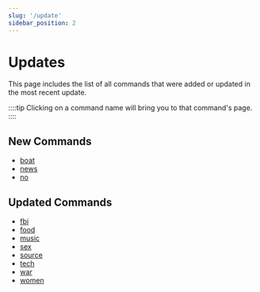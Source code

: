 ```yaml
---
slug: '/update'
sidebar_position: 2
---
```


# Updates

This page includes the list of all commands that were added or updated in the most recent update.

::::tip
Clicking on a command name will bring you to that command's page.
::::

## New Commands

- [boat](voice/boat.md)
- [news](voice/news.md)
- [no](voice%20multiple/no.md)

## Updated Commands

- [fbi](voice%20multiple/fbi.md)
- [food](voice%20multiple/food.md)
- [music](voice%20multiple/music.md)
- [sex](voice%20multiple/sex.md)
- [source](voice%20multiple/source.md)
- [tech](voice%20multiple/tech.md)
- [war](voice%20multiple/war.md)
- [women](voice%20multiple/women.md)